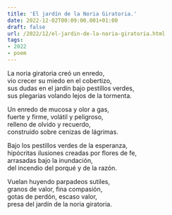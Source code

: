 ```yaml
---
title: 'El jardín de la Noria Giratoria.'
date: 2022-12-02T00:09:00.001+01:00
draft: false
url: /2022/12/el-jardin-de-la-noria-giratoria.html
tags: 
- 2022
- poem
---
```


La noria giratoria creó un enredo,  
vio crecer su miedo en el cobertizo,  
sus dudas en el jardín bajo pestillos verdes,  
sus plegarias volando lejos de la tormenta.   

Un enredo de mucosa y olor a gas,  
fuerte y firme, volátil y peligroso,  
relleno de olvido y recuerdo,  
construido sobre cenizas de lágrimas.  

Bajo los pestillos verdes de la esperanza,  
hipócritas ilusiones creadas por flores de fe,  
arrasadas bajo la inundación,  
del incendio del porqué y de la razón.  

Vuelan huyendo parpadeos sutiles,  
granos de valor, fina compasión,  
gotas de perdón, escaso valor,  
presa del jardín de la noria giratoria.  